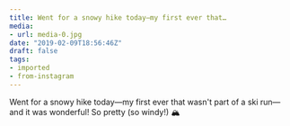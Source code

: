 ```yaml
---
title: Went for a snowy hike today—my first ever that…
media:
- url: media-0.jpg
date: "2019-02-09T18:56:46Z"
draft: false
tags:
- imported
- from-instagram
---
```

Went for a snowy hike today—my first ever that wasn't part of a ski run—and it was wonderful\! So pretty \(so windy\!\) 🏔️
